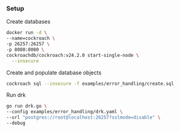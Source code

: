 ### Setup

Create databases

```sh
docker run -d \
--name=cockroach \
-p 26257:26257 \
-p 8080:8080 \
cockroachdb/cockroach:v24.2.0 start-single-node \
  --insecure
```

Create and populate database objects

```sh
cockroach sql --insecure -f examples/error_handling/create.sql
```

Run drk

```sh
go run drk.go \
--config examples/error_handling/drk.yaml \
--url "postgres://root@localhost:26257?sslmode=disable" \
--debug
```